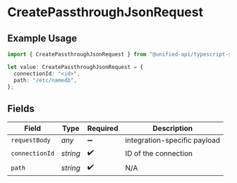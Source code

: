 # CreatePassthroughJsonRequest

## Example Usage

```typescript
import { CreatePassthroughJsonRequest } from "@unified-api/typescript-sdk/sdk/models/operations";

let value: CreatePassthroughJsonRequest = {
  connectionId: "<id>",
  path: "/etc/namedb",
};
```

## Fields

| Field                        | Type                         | Required                     | Description                  |
| ---------------------------- | ---------------------------- | ---------------------------- | ---------------------------- |
| `requestBody`                | *any*                        | :heavy_minus_sign:           | integration-specific payload |
| `connectionId`               | *string*                     | :heavy_check_mark:           | ID of the connection         |
| `path`                       | *string*                     | :heavy_check_mark:           | N/A                          |